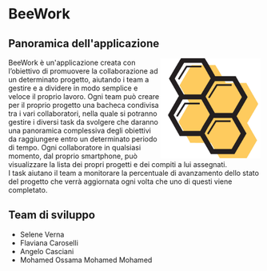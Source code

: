 # BeeWork 

## Panoramica dell'applicazione

<img align="right" alt="BeeWork_logo" src="./logo.jpg" width="200" height="200">

BeeWork è un'applicazione creata con l’obiettivo di promuovere la collaborazione ad un determinato progetto, aiutando i team a gestire e a dividere in modo semplice e veloce il proprio lavoro. 
Ogni team può creare per il proprio progetto una bacheca condivisa tra i vari collaboratori, nella quale si potranno gestire i diversi task da svolgere che daranno una panoramica complessiva degli obiettivi da raggiungere entro un determinato periodo di tempo. Ogni collaboratore in qualsiasi momento, dal proprio smartphone, può visualizzare la lista dei propri progetti e dei compiti a lui assegnati.  
I task aiutano il team a monitorare la percentuale di avanzamento dello stato del progetto che verrà aggiornata ogni volta che uno di questi viene completato.

## Team di sviluppo

- Selene Verna
- Flaviana Caroselli
- Angelo Casciani
- Mohamed Ossama Mohamed Mohamed